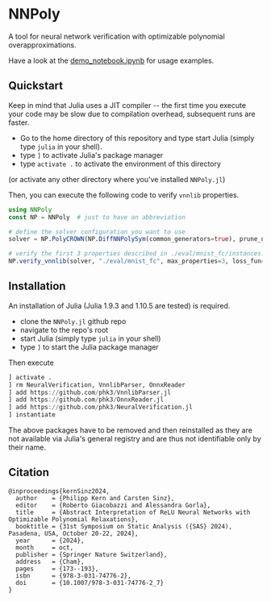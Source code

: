 # NNPoly

A tool for neural network verification with optimizable polynomial overapproximations.

Have a look at the [demo_notebook.ipynb](https://github.com/phK3/NNPoly.jl/blob/main/demo_notebook.ipynb) for usage examples.

## Quickstart

Keep in mind that Julia uses a JIT compiler -- the first time you execute your code may be slow due to compilation overhead, subsequent runs are faster.

- Go to the home directory of this repository and type start Julia (simply type `julia` in your shell).
- type `]` to activate Julia's package manager
- type `activate .` to activate the environment of this directory

(or activate any other directory where you've installed `NNPoly.jl`)

Then, you can execute the following code to verify `vnnlib` properties.
```julia
using NNPoly
const NP = NNPoly  # just to have an abbreviation

# define the solver configuration you want to use
solver = NP.PolyCROWN(NP.DiffNNPolySym(common_generators=true), prune_neurons=true)

# verify the first 3 properties described in ./eval/mnist_fc/instances.csv
NP.verify_vnnlib(solver, "./eval/mnist_fc", max_properties=3, loss_fun=NP.violation_loss)
```

## Installation

An installation of Julia (Julia 1.9.3 and 1.10.5 are tested) is required.

- clone the `NNPoly.jl` github repo
- navigate to the repo's root
- start Julia (simply type `julia` in your shell)
- type `]` to start the Julia package manager

Then execute
```julia
] activate .
] rm NeuralVerification, VnnlibParser, OnnxReader
] add https://github.com/phk3/VnnlibParser.jl
] add https://github.com/phk3/OnnxReader.jl
] add https://github.com/phk3/NeuralVerification.jl
] instantiate
```

The above packages have to be removed and then reinstalled as they are not available via Julia's general registry and are thus not identifiable only by their name.


## Citation

```
@inproceedings{kernSinz2024,
  author    = {Philipp Kern and Carsten Sinz},
  editor    = {Roberto Giacobazzi and Alessandra Gorla},
  title     = {Abstract Interpretation of ReLU Neural Networks with Optimizable Polynomial Relaxations},
  booktitle = {31st Symposium on Static Analysis ({SAS} 2024), Pasadena, USA, October 20-22, 2024},
  year      = {2024},
  month     = oct,
  publisher = {Springer Nature Switzerland},
  address   = {Cham},
  pages     = {173--193},
  isbn      = {978-3-031-74776-2},
  doi	    = {10.1007/978-3-031-74776-2_7}
}
```
